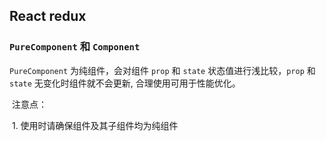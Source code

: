 ## React redux



### `PureComponent` 和 `Component` 

`PureComponent` 为纯组件，会对组件 `prop` 和 `state` 状态值进行浅比较，`prop`  和  `state` 无变化时组件就不会更新, 合理使用可用于性能优化。

​	注意点：

​	1. 使用时请确保组件及其子组件均为纯组件


